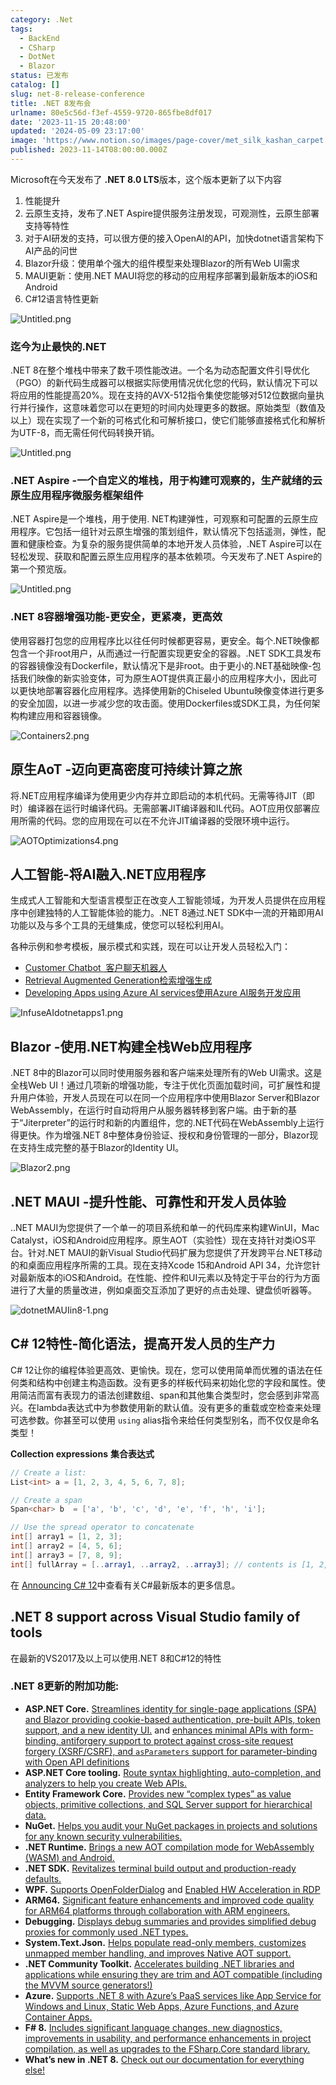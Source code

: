 ```yaml
---
category: .Net
tags:
  - BackEnd
  - CSharp
  - DotNet
  - Blazor
status: 已发布
catalog: []
slug: net-8-release-conference
title: .NET 8发布会
urlname: 80e5c56d-f3ef-4559-9720-865fbe8df017
date: '2023-11-15 20:48:00'
updated: '2024-05-09 23:17:00'
image: 'https://www.notion.so/images/page-cover/met_silk_kashan_carpet.jpg'
published: 2023-11-14T08:00:00.000Z
---
```


Microsoft在今天发布了 **.NET 8.0 LTS**版本，这个版本更新了以下内容

1. 性能提升
2. 云原生支持，发布了.NET Aspire提供服务注册发现，可观测性，云原生部署支持等特性
3. 对于AI研发的支持，可以很方便的接入OpenAI的API，加快dotnet语言架构下AI产品的问世
4. Blazor升级：使用单个强大的组件模型来处理Blazor的所有Web UI需求
5. MAUI更新：使用.NET MAUI将您的移动的应用程序部署到最新版本的iOS和Android
6. C#12语言特性更新

![Untitled.png](https://prod-files-secure.s3.us-west-2.amazonaws.com/5d24fe63-e567-4804-86f9-9fdc62e13082/10cda029-65af-4ea7-b30e-605b2d9e6c57/Untitled.png?X-Amz-Algorithm=AWS4-HMAC-SHA256&X-Amz-Content-Sha256=UNSIGNED-PAYLOAD&X-Amz-Credential=ASIAZI2LB4662YCJTI6T%2F20250328%2Fus-west-2%2Fs3%2Faws4_request&X-Amz-Date=20250328T213428Z&X-Amz-Expires=3600&X-Amz-Security-Token=IQoJb3JpZ2luX2VjEP7%2F%2F%2F%2F%2F%2F%2F%2F%2F%2FwEaCXVzLXdlc3QtMiJHMEUCIQDkaZ%2F1%2FCdF4YDAsUaVeqT4VOC%2Fa%2BhtBDNyLmnlySthZgIgHEs7gJ6KNtj1YrviPushQgeZcExS7iMHsN5k8bIYz8Mq%2FwMIZxAAGgw2Mzc0MjMxODM4MDUiDI5sIDHGByIYko7RRCrcA%2FXQOPLXW3h%2BHTPdrSmujq4q9FdGvtkrhLSEICqtSlEB0Bp4yTYjD6YrLoYISfqyRv4qdABjqDsN%2F4N7xB%2BAOn8G1NKXky4m6CuGkHMJwDlxrW%2BCN6wMxfqHfd4D7JRJrU1vHX8kMYKO8i3PAQaH9PuDdLFk8xnFPeYMbAjgKaARTVOn3Kq2NeDt8U2joUzpiKPUpPQ5PhwDMBHsUJXuppdLvDX2MHkn%2FqhU%2FDsfcLUCAzGUCw54enXxiYuI1SDko2g0475DRBIWzM0VKjMroTZv%2Fc0gMwxi6wkhESlNdftHCghbZgdTkkurJjaqO4JyTcU214zQJOqfW8vIRQbA45LSv53gpklE%2BUhoBAGlKoBScASUCW972ELI1dyt6X7MTN%2BLVgKGrZ6FkD%2B54OZvqrji%2B6bMcoq4g9GL6obmzoZqKPt%2BTeL7F5CXNehXkWWYdgivyS7S2V%2FbX23Ietfbv9TQPybzQDeAjS0UPFg9ZMcX70sYQqzdGb9A8Uv8trl1qLuHWRhYZ32TrrB1H4zPJxeUxTpvIcfjo%2F2ZqNhOwt1WWRCCsPekld3FqTvGECewswWYDfDbKEcYyjvOJwYaLQ6b01IUGEHoVQFTDsh8vw8aoKm65hh1Z8RhWXfhMMaonL8GOqUBqsk9toVWzOOAGc4X8m113JEtdXQiFf%2BJOKwx0jw54Hx5l%2B0ZpW4f9C027rUnHvmg5TM5GJ%2FiQVRD%2B2YOcQQ9EspI%2BUZ9HMapCx3oFSz9dm2pkk755M9m3Po11QfljWY9FR6dighhc2n96jPwjRiyVi3TOwyZI665%2FK7wKHfyMjwtA21RTvp9Xble59cj3idPnl5s3OlVLQZwL9IRSATkKVF%2Fat1o&X-Amz-Signature=8d826c01872b870c00878c4e0d2f4908e194481530713899b6b9e9ad06dd3d54&X-Amz-SignedHeaders=host&x-id=GetObject)


### **迄今为止最快的.NET**


.NET 8在整个堆栈中带来了数千项性能改进。一个名为动态配置文件引导优化（PGO）的新代码生成器可以根据实际使用情况优化您的代码，默认情况下可以将应用的性能提高20%。现在支持的AVX-512指令集使您能够对512位数据向量执行并行操作，这意味着您可以在更短的时间内处理更多的数据。原始类型（数值及以上）现在实现了一个新的可格式化和可解析接口，使它们能够直接格式化和解析为UTF-8，而无需任何代码转换开销。


![Untitled.png](https://prod-files-secure.s3.us-west-2.amazonaws.com/5d24fe63-e567-4804-86f9-9fdc62e13082/edcbf140-d619-4389-a4a6-f97c113ab9f2/Untitled.png?X-Amz-Algorithm=AWS4-HMAC-SHA256&X-Amz-Content-Sha256=UNSIGNED-PAYLOAD&X-Amz-Credential=ASIAZI2LB4662YCJTI6T%2F20250328%2Fus-west-2%2Fs3%2Faws4_request&X-Amz-Date=20250328T213428Z&X-Amz-Expires=3600&X-Amz-Security-Token=IQoJb3JpZ2luX2VjEP7%2F%2F%2F%2F%2F%2F%2F%2F%2F%2FwEaCXVzLXdlc3QtMiJHMEUCIQDkaZ%2F1%2FCdF4YDAsUaVeqT4VOC%2Fa%2BhtBDNyLmnlySthZgIgHEs7gJ6KNtj1YrviPushQgeZcExS7iMHsN5k8bIYz8Mq%2FwMIZxAAGgw2Mzc0MjMxODM4MDUiDI5sIDHGByIYko7RRCrcA%2FXQOPLXW3h%2BHTPdrSmujq4q9FdGvtkrhLSEICqtSlEB0Bp4yTYjD6YrLoYISfqyRv4qdABjqDsN%2F4N7xB%2BAOn8G1NKXky4m6CuGkHMJwDlxrW%2BCN6wMxfqHfd4D7JRJrU1vHX8kMYKO8i3PAQaH9PuDdLFk8xnFPeYMbAjgKaARTVOn3Kq2NeDt8U2joUzpiKPUpPQ5PhwDMBHsUJXuppdLvDX2MHkn%2FqhU%2FDsfcLUCAzGUCw54enXxiYuI1SDko2g0475DRBIWzM0VKjMroTZv%2Fc0gMwxi6wkhESlNdftHCghbZgdTkkurJjaqO4JyTcU214zQJOqfW8vIRQbA45LSv53gpklE%2BUhoBAGlKoBScASUCW972ELI1dyt6X7MTN%2BLVgKGrZ6FkD%2B54OZvqrji%2B6bMcoq4g9GL6obmzoZqKPt%2BTeL7F5CXNehXkWWYdgivyS7S2V%2FbX23Ietfbv9TQPybzQDeAjS0UPFg9ZMcX70sYQqzdGb9A8Uv8trl1qLuHWRhYZ32TrrB1H4zPJxeUxTpvIcfjo%2F2ZqNhOwt1WWRCCsPekld3FqTvGECewswWYDfDbKEcYyjvOJwYaLQ6b01IUGEHoVQFTDsh8vw8aoKm65hh1Z8RhWXfhMMaonL8GOqUBqsk9toVWzOOAGc4X8m113JEtdXQiFf%2BJOKwx0jw54Hx5l%2B0ZpW4f9C027rUnHvmg5TM5GJ%2FiQVRD%2B2YOcQQ9EspI%2BUZ9HMapCx3oFSz9dm2pkk755M9m3Po11QfljWY9FR6dighhc2n96jPwjRiyVi3TOwyZI665%2FK7wKHfyMjwtA21RTvp9Xble59cj3idPnl5s3OlVLQZwL9IRSATkKVF%2Fat1o&X-Amz-Signature=570c80b24324bca245a7f3a0931976d528370b4120d2fdf93bd3b707787eadd5&X-Amz-SignedHeaders=host&x-id=GetObject)


### **.NET Aspire -一个自定义的堆栈，用于构建可观察的，生产就绪的云原生应用程序微服务框架组件**


.NET Aspire是一个堆栈，用于使用. NET构建弹性，可观察和可配置的云原生应用程序。它包括一组针对云原生增强的策划组件，默认情况下包括遥测，弹性，配置和健康检查。为复杂的服务提供简单的本地开发人员体验，.NET Aspire可以在轻松发现、获取和配置云原生应用程序的基本依赖项。今天发布了.NET Aspire的第一个预览版。


![Untitled.png](https://prod-files-secure.s3.us-west-2.amazonaws.com/5d24fe63-e567-4804-86f9-9fdc62e13082/ff6a34d3-ac25-412d-9204-a7263d00528f/Untitled.png?X-Amz-Algorithm=AWS4-HMAC-SHA256&X-Amz-Content-Sha256=UNSIGNED-PAYLOAD&X-Amz-Credential=ASIAZI2LB4662YCJTI6T%2F20250328%2Fus-west-2%2Fs3%2Faws4_request&X-Amz-Date=20250328T213428Z&X-Amz-Expires=3600&X-Amz-Security-Token=IQoJb3JpZ2luX2VjEP7%2F%2F%2F%2F%2F%2F%2F%2F%2F%2FwEaCXVzLXdlc3QtMiJHMEUCIQDkaZ%2F1%2FCdF4YDAsUaVeqT4VOC%2Fa%2BhtBDNyLmnlySthZgIgHEs7gJ6KNtj1YrviPushQgeZcExS7iMHsN5k8bIYz8Mq%2FwMIZxAAGgw2Mzc0MjMxODM4MDUiDI5sIDHGByIYko7RRCrcA%2FXQOPLXW3h%2BHTPdrSmujq4q9FdGvtkrhLSEICqtSlEB0Bp4yTYjD6YrLoYISfqyRv4qdABjqDsN%2F4N7xB%2BAOn8G1NKXky4m6CuGkHMJwDlxrW%2BCN6wMxfqHfd4D7JRJrU1vHX8kMYKO8i3PAQaH9PuDdLFk8xnFPeYMbAjgKaARTVOn3Kq2NeDt8U2joUzpiKPUpPQ5PhwDMBHsUJXuppdLvDX2MHkn%2FqhU%2FDsfcLUCAzGUCw54enXxiYuI1SDko2g0475DRBIWzM0VKjMroTZv%2Fc0gMwxi6wkhESlNdftHCghbZgdTkkurJjaqO4JyTcU214zQJOqfW8vIRQbA45LSv53gpklE%2BUhoBAGlKoBScASUCW972ELI1dyt6X7MTN%2BLVgKGrZ6FkD%2B54OZvqrji%2B6bMcoq4g9GL6obmzoZqKPt%2BTeL7F5CXNehXkWWYdgivyS7S2V%2FbX23Ietfbv9TQPybzQDeAjS0UPFg9ZMcX70sYQqzdGb9A8Uv8trl1qLuHWRhYZ32TrrB1H4zPJxeUxTpvIcfjo%2F2ZqNhOwt1WWRCCsPekld3FqTvGECewswWYDfDbKEcYyjvOJwYaLQ6b01IUGEHoVQFTDsh8vw8aoKm65hh1Z8RhWXfhMMaonL8GOqUBqsk9toVWzOOAGc4X8m113JEtdXQiFf%2BJOKwx0jw54Hx5l%2B0ZpW4f9C027rUnHvmg5TM5GJ%2FiQVRD%2B2YOcQQ9EspI%2BUZ9HMapCx3oFSz9dm2pkk755M9m3Po11QfljWY9FR6dighhc2n96jPwjRiyVi3TOwyZI665%2FK7wKHfyMjwtA21RTvp9Xble59cj3idPnl5s3OlVLQZwL9IRSATkKVF%2Fat1o&X-Amz-Signature=bc2a2ed0cda9f52fa93e12803db967566386605a61f68c73b7b6c496f6a4fe92&X-Amz-SignedHeaders=host&x-id=GetObject)


### **.NET 8容器增强功能-更安全，更紧凑，更高效**


使用容器打包您的应用程序比以往任何时候都更容易，更安全。每个.NET映像都包含一个非root用户，从而通过一行配置实现更安全的容器。.NET SDK工具发布的容器镜像没有Dockerfile，默认情况下是非root。由于更小的.NET基础映像-包括我们映像的新实验变体，可为原生AOT提供真正最小的应用程序大小，因此可以更快地部署容器化应用程序。选择使用新的Chiseled Ubuntu映像变体进行更多的安全加固，以进一步减少您的攻击面。使用Dockerfiles或SDK工具，为任何架构构建应用和容器镜像。


![Containers2.png](https://devblogs.microsoft.com/dotnet/wp-content/uploads/sites/10/2023/11/Containers2.png)


## 原生AoT -迈向更高密度可持续计算之旅


将.NET应用程序编译为使用更少内存并立即启动的本机代码。无需等待JIT（即时）编译器在运行时编译代码。无需部署JIT编译器和IL代码。AOT应用仅部署应用所需的代码。您的应用现在可以在不允许JIT编译器的受限环境中运行。


![AOTOptimizations4.png](https://devblogs.microsoft.com/dotnet/wp-content/uploads/sites/10/2023/11/AOTOptimizations4.png)


## 人工智能-将AI融入.NET应用程序


生成式人工智能和大型语言模型正在改变人工智能领域，为开发人员提供在应用程序中创建独特的人工智能体验的能力。.NET 8通过.NET SDK中一流的开箱即用AI功能以及与多个工具的无缝集成，使您可以轻松利用AI。


各种示例和参考模板，展示模式和实践，现在可以让开发人员轻松入门：

- [Customer Chatbot](https://github.com/dotnet/eShop)[ ](https://github.com/dotnet/eShop)[ 客户聊天机器人](https://github.com/dotnet/eShop)
- [Retrieval Augmented Generation](https://github.com/Azure-Samples/azure-search-openai-demo-csharp)[检索增强生成](https://github.com/Azure-Samples/azure-search-openai-demo-csharp)
- [Developing Apps using Azure AI services](https://devblogs.microsoft.com/dotnet/demystifying-retrieval-augmented-generation-with-dotnet/)[使用Azure AI服务开发应用](https://devblogs.microsoft.com/dotnet/demystifying-retrieval-augmented-generation-with-dotnet/)

![InfuseAIdotnetapps1.png](https://devblogs.microsoft.com/dotnet/wp-content/uploads/sites/10/2023/11/InfuseAIdotnetapps1.png)


## Blazor -使用.NET构建全栈Web应用程序


.NET 8中的Blazor可以同时使用服务器和客户端来处理所有的Web UI需求。这是全栈Web UI！通过几项新的增强功能，专注于优化页面加载时间，可扩展性和提升用户体验，开发人员现在可以在同一个应用程序中使用Blazor Server和Blazor WebAssembly，在运行时自动将用户从服务器转移到客户端。由于新的基于“Jiterpreter”的运行时和新的内置组件，您的.NET代码在WebAssembly上运行得更快。作为增强.NET 8中整体身份验证、授权和身份管理的一部分，Blazor现在支持生成完整的基于Blazor的Identity UI。


![Blazor2.png](https://devblogs.microsoft.com/dotnet/wp-content/uploads/sites/10/2023/11/Blazor2.png)


## .NET MAUI -提升性能、可靠性和开发人员体验


..NET MAUI为您提供了一个单一的项目系统和单一的代码库来构建WinUI，Mac Catalyst，iOS和Android应用程序。原生AOT（实验性）现在支持针对类iOS平台。针对.NET MAUI的新Visual Studio代码扩展为您提供了开发跨平台.NET移动的和桌面应用程序所需的工具。现在支持Xcode 15和Android API 34，允许您针对最新版本的iOS和Android。在性能、控件和UI元素以及特定于平台的行为方面进行了大量的质量改进，例如桌面交互添加了更好的点击处理、键盘侦听器等。


![dotnetMAUIin8-1.png](https://devblogs.microsoft.com/dotnet/wp-content/uploads/sites/10/2023/11/dotnetMAUIin8-1.png)


## C# 12特性-简化语法，提高开发人员的生产力


C# 12让你的编程体验更高效、更愉快。现在，您可以使用简单而优雅的语法在任何类和结构中创建主构造函数。没有更多的样板代码来初始化您的字段和属性。使用简洁而富有表现力的语法创建数组、span和其他集合类型时，您会感到非常高兴。在lambda表达式中为参数使用新的默认值。没有更多的重载或空检查来处理可选参数。你甚至可以使用 `using` alias指令来给任何类型别名，而不仅仅是命名类型！


**Collection expressions** **集合表达式**


```c#
// Create a list:
List<int> a = [1, 2, 3, 4, 5, 6, 7, 8];

// Create a span
Span<char> b  = ['a', 'b', 'c', 'd', 'e', 'f', 'h', 'i'];

// Use the spread operator to concatenate
int[] array1 = [1, 2, 3];
int[] array2 = [4, 5, 6];
int[] array3 = [7, 8, 9];
int[] fullArray = [..array1, ..array2, ..array3]; // contents is [1, 2, 3, 4, 5, 6, 7, 8, 9]
```


在 [Announcing C# 12](https://devblogs.microsoft.com/dotnet/announcing-csharp-12)中查看有关C#最新版本的更多信息。


## .NET 8 support across Visual Studio family of tools


在最新的VS2017及以上可以使用.NET 8和C#12的特性


### .NET 8更新的附加功能:

- **ASP.NET Core.** [Streamlines identity for single-page applications (SPA) and Blazor providing cookie-based authentication, pre-built APIs, token support, and a new identity UI.](https://devblogs.microsoft.com/dotnet/whats-new-with-identity-in-dotnet-8/) and [enhances minimal APIs with form-binding, antiforgery support to protect against cross-site request forgery (XSRF/CSRF), and ](https://learn.microsoft.com/aspnet/core/release-notes/aspnetcore-8.0#minimal-apis)[`asParameters`](https://learn.microsoft.com/aspnet/core/release-notes/aspnetcore-8.0#minimal-apis)[ support for parameter-binding with Open API definitions](https://learn.microsoft.com/aspnet/core/release-notes/aspnetcore-8.0#minimal-apis)
- **ASP.NET Core tooling.** [Route syntax highlighting, auto-completion, and analyzers to help you create Web APIs.](https://devblogs.microsoft.com/dotnet/aspnet-core-route-tooling-dotnet-8/)
- **Entity Framework Core.** [Provides new “complex types” as value objects, primitive collections, and SQL Server support for hierarchical data.](https://devblogs.microsoft.com/dotnet/announcing-ef8-rc2/)
- **NuGet.** [Helps you audit your NuGet packages in projects and solutions for any known security vulnerabilities.](https://learn.microsoft.com/nuget/concepts/auditing-packages)
- **.NET Runtime.** [Brings a new AOT compilation mode for WebAssembly (WASM) and Android.](https://devblogs.microsoft.com/dotnet/announcing-dotnet-8-rc1/#androidstripilafteraot-mode-on-android)
- **.NET SDK.** [Revitalizes terminal build output and production-ready defaults.](https://learn.microsoft.com/dotnet/core/whats-new/dotnet-8#net-sdk)
- **WPF.** [Supports OpenFolderDialog](https://devblogs.microsoft.com/dotnet/wpf-file-dialog-improvements-in-dotnet-8/) and [Enabled HW Acceleration in RDP](https://devblogs.microsoft.com/dotnet/announcing-dotnet-8-rc1/#wpf-hardware-acceleration-in-rdp)
- **ARM64.** [Significant feature enhancements and improved code quality for ARM64 platforms through collaboration with ARM engineers.](https://devblogs.microsoft.com/dotnet/this-arm64-performance-in-dotnet-8/)
- **Debugging.** [Displays debug summaries and provides simplified debug proxies for commonly used .NET types.](https://devblogs.microsoft.com/dotnet/debugging-enhancements-in-dotnet-8/)
- **System.Text.Json.** [Helps populate read-only members, customizes unmapped member handling, and improves Native AOT support.](https://devblogs.microsoft.com/dotnet/system-text-json-in-dotnet-8/)
- **.NET Community Toolkit.** [Accelerates building .NET libraries and applications while ensuring they are trim and AOT compatible (including the MVVM source generators!)](https://devblogs.microsoft.com/dotnet/announcing-the-dotnet-community-toolkit-821/)
- **Azure.** [Supports .NET 8 with Azure’s PaaS services like App Service for Windows and Linux, Static Web Apps, Azure Functions, and Azure Container Apps.](https://aka.ms/appservice-dotnet8)
- **F# 8.** [Includes significant language changes, new diagnostics, improvements in usability, and performance enhancements in project compilation, as well as upgrades to the FSharp.Core standard library.](https://devblogs.microsoft.com/dotnet/announcing-fsharp-8/)
- **What’s new in .NET 8.** [Check out our documentation for everything else!](https://learn.microsoft.com/dotnet/core/whats-new/dotnet-8)
